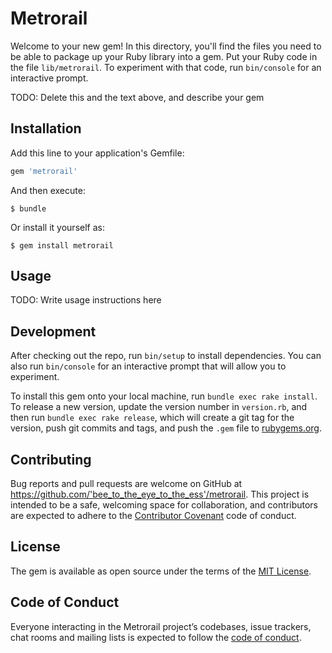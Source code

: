 # Metrorail

Welcome to your new gem! In this directory, you'll find the files you need to be able to package up your Ruby library into a gem. Put your Ruby code in the file `lib/metrorail`. To experiment with that code, run `bin/console` for an interactive prompt.

TODO: Delete this and the text above, and describe your gem

## Installation

Add this line to your application's Gemfile:

```ruby
gem 'metrorail'
```

And then execute:

    $ bundle

Or install it yourself as:

    $ gem install metrorail

## Usage

TODO: Write usage instructions here

## Development

After checking out the repo, run `bin/setup` to install dependencies. You can also run `bin/console` for an interactive prompt that will allow you to experiment.

To install this gem onto your local machine, run `bundle exec rake install`. To release a new version, update the version number in `version.rb`, and then run `bundle exec rake release`, which will create a git tag for the version, push git commits and tags, and push the `.gem` file to [rubygems.org](https://rubygems.org).

## Contributing

Bug reports and pull requests are welcome on GitHub at https://github.com/'bee_to_the_eye_to_the_ess'/metrorail. This project is intended to be a safe, welcoming space for collaboration, and contributors are expected to adhere to the [Contributor Covenant](http://contributor-covenant.org) code of conduct.

## License

The gem is available as open source under the terms of the [MIT License](https://opensource.org/licenses/MIT).

## Code of Conduct

Everyone interacting in the Metrorail project’s codebases, issue trackers, chat rooms and mailing lists is expected to follow the [code of conduct](https://github.com/'bee_to_the_eye_to_the_ess'/metrorail/blob/master/CODE_OF_CONDUCT.md).
